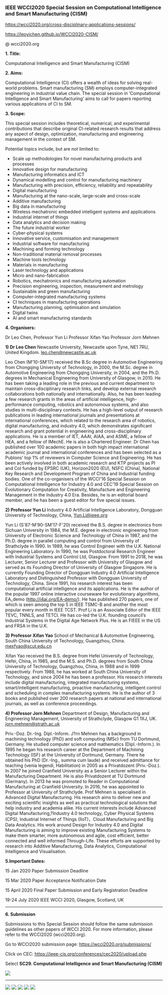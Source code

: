 ### IEEE WCCI2020 Special Session on Computational Intelligence and Smart Manufacturing (CISM)

https://wcci2020.org/cross-disciplinary-applications-sessions/ 

https://leoyichen.github.io/WCCI2020-CISM/

@ wcci2020.org

**1. Title:**

Computational Intelligence and Smart Manufacturing (CISM)

**2. Aims:**

Computational Intelligence (CI) offers a wealth of ideas for solving real-world problems. Smart manufacturing (SM) employs computer-integrated engineering in industrial value chain. The special session in ‘Computational Intelligence and Smart Manufacturing’ aims to call for papers reporting various applications of CI to SM.

**3. Scope:**

This special session includes theoretical, numerical, and experimental contributions that describe original CI-related research results that address any aspect of design, optimization, manufacturing and engineering management in the context of SM. 

Potential topics include, but are not limited to:
* Scale up methodologies for novel manufacturing products and processes
* Innovative design for manufacturing  
* Manufacturing informatics and ICT
* Dynamical modelling and control for manufacturing machinery 
* Manufacturing with precision, efficiency, reliability and repeatability
* Digital manufacturing
* Manufacturing at the nano-scale, large-scale and cross-scale
* Additive manufacturing 
* Big data in manufacturing
* Wireless mechatronic embedded intelligent systems and applications
* Industrial internet of things 
* Data analytics and decision making 
* The future industrial worker 
* Cyber-physical systems 
* Innovative service, customisation and management 
* Industrial software for manufacturing
* Machining and forming technology
* Non-traditional material removal processes
* Machine tools technology
* Materials in manufacturing 
* Laser technology and applications
* Micro and nano-fabrication
* Robotics, mechatronics and manufacturing automation
* Precision engineering, inspection, measurement and metrology
* Sustainable and green manufacturing
* Computer-integrated manufacturing systems
* CI techniques in manufacturing operations
* Manufacturing planning, optimisation and simulation
* Digital twins 
* AI and smart manufacturing standards 

**4. Organisers:**

Dr Leo Chen, 
Professor Yun Li 
Professor Xifan Yao 
Professor Jorn Mehnen 

**1) Dr Leo Chen**
Newcastle University, Newcastle upon Tyne, NE1 7RU, United Kingdom. leo.chen@newcastle.ac.uk

Leo Chen (M'10-SM'17) received the B.Sc degree in Automotive Engineering from Chongqing University of Technology, in 2000, the M.Sc. degree in Automotive Engineering from Chongqing University, in 2004, and the Ph.D. degrees in Mechanical Engineering from University of Glasgow, in 2010. He has been taking a leading role in the previous and current department to maintain cross-disciplinary research links, and develop external research collaborations both nationally and internationally. Also, he has been leading a few research grants in the areas of artificial intelligence, high-performance computing, robotics and autonomous systems, and also studies in multi-disciplinary contexts. He has a high-level output of research publications in leading international journals and presentations at international conferences, which related to the research area of robotics, digital manufacturing, and industry 4.0, which demonstrates significant research and grant potential in engineering and cross-disciplinary applications. He is a member of IET, AAAI, AIAA, and ASME, a fellow of HEA, and a fellow of IMechE. He is also a Chartered Engineer. Dr Chen has published over 100 academic papers in both high impact international academic journal and international conferences and has been selected as a Publons' top 1% of reviewers in Computer Science and Engineering. He has been actively involved in both academic research and KTP projects as PI and CoI funded by EPSRC (UK), Horizon2020 (EU), NSFC (China), National Key Research and Development Program of China and Industrial funding bodies. One of the co-organisers of the WCCI'16 Special Session on Computational Intelligence for Industry 4.0 and CEC'19 Special Session on Evolutionary Computation for Creativity, Manufacture and Engineering Management in the Industry 4.0 Era. Besides, he is an editorial board member, and he has been a guest editor for five special issues.

**2) Professor Yun Li**
Industry 4.0 Artificial Intelligence Laboratory, Dongguan University of Technology, China, Yun.Li@ieee.org

Yun Li (S'87-M'90-SM'17-F'20) received the B.S. degree in electronics from Sichuan University in 1984, the M.E. degree in electronic engineering from University of Electronic Science and Technology of China in 1987, and the Ph.D. degree in parallel computing and control from University of Strathclyde in 1990. In 1989, he was Control Engineer with the U.K. National Engineering Laboratory. In 1990, he was Postdoctoral Research Engineer with Industrial Systems and Control Ltd, Glasgow. From 1991 to 2018, he was Lecturer, Senior Lecturer and Professor with University of Glasgow and served as its Founding Director of University of Glasgow Singapore. He is currently Founding Director of Dongguan Industry 4.0 Artificial Intelligence Laboratory and Distinguished Professor with Dongguan University of Technology, China. Since 1991, his research interest has been computational artificial intelligence and its applications. He is the author of the popular 1997 online interactive courseware for evolutionary algorithms, EA_demo (http://i4ai.org/EA-demo/). He has published 270 papers, one of which is seen among the top 5 in IEEE TSMC-B and another the most popular every month in IEEE TCST. Prof Li is an Associate Editor of the IEEE TEVC, TNNLS, and TETCI. He has co-led the U.K. founding council’s Industrial Systems in the Digital Age Network Plus. He is an FIEEE in the US and FRSA in the U.K. 

**3) Professor Xifan Yao**
School of Mechanical & Automotive Engineering, South China University of Technology, Guangzhou, China. mexfyao@scut.edu.cn

Xifan Yao received the B.S. degree from Hefei University of Technology, Hefei, China, in 1985, and the M.S. and Ph.D. degrees from South China University of Technology, Guangzhou, China, in 1988 and in 1999 respectively. From 1988, he has worked at South China University of Technology, and since 2004 he has been a professor. His research interests include digital manufacturing, integrated manufacturing systems, smart/intelligent manufacturing, proactive manufacturing, intelligent control and scheduling in complex manufacturing systems. He is the author of 3 books and published over 200 research papers at national and international journals, as well as conference proceedings. 

**4) Professor Jorn Mehnen**
Department of Design, Manufacturing and Engineering Management, University of Strathclyde, Glasgow G1 1XJ, UK. jorn.mehnen@strath.ac.uk

Priv.-Doz. Dr.-Ing. Dipl.-Inform. J?rn Mehnen has a background in machining technology (PhD) and soft computing (MSc) from TU Dortmund, Germany. He studied computer science and mathematics (Dipl.-Inform.). In 1995 he began his research career at the Department of Machining Technology (ISF) at the University of Dortmund, Germany. There he obtained his PhD (Dr.-Ing., summa cum laude) and received admittance for teaching (venia legendi, Habilitation) in 2005 as a Privatdozent (Priv.-Doz.). In 2007 he joined Cranfield University as a Senior Lecturer within the Manufacturing Department. He is also Privatdozent at TU Dortmund (Germany). In 2013 he was promoted to Reader in Computational Manufacturing at Cranfield University. In 2016, he was appointed to Professor at University of Strathclyde. Prof Mehnen is specialised in Advanced Digital Manufacturing. His research aims to deliver new and exciting scientific insights as well as practical technological solutions that help industry and academia alike. His current interests include Advanced Digital Manufacturing,?Industry 4.0 technology, Cyber Physical Systems (CPS), Industrial Internet of Things (IIoT)，Cloud Manufacturing and Big Data Analytics. His work around Design for Industry 4.0 and Digital Manufacturing is aiming to improve existing Manufacturing Systems to make them smarter, more autonomous and agile, cost efficient, better connected and well informed Through-Life. These efforts are supported by research into Additive Manufacturing, Data Analytics, Computational Intelligence and Visualisation. 


**5.Important Dates:**

15 Jan 2020      Paper Submission Deadline

15 Mar 2020     Paper Acceptance Notification Date

15 April 2020     Final Paper Submission and Early Registration Deadline

19-24 July 2020   IEEE WCCI 2020, Glasgow, Scotland, UK

***

**6. Submission**

Submissions to this Special Session should follow the same submission guidelines as other papers of WCCI 2020. For more information, please refer to the WCCI2020 (wcci2020.org).

Go to WCCI2020 submission page: https://wcci2020.org/submissions/

Click on CEC: https://ieee-cis.org/conferences/cec2020/upload.php

Select **SC29. Computational Intelligence and Smart Manufacturing (CISM)**


![](https://github.com/LeoYiChen/i4ai-WCCI2020-CISM/blob/master/SC29.jpg)

***


![](https://github.com/LeoYiChen/WCCI2020-AIREA/blob/master/tumblr_pfm3ngryqD1w7asx1_540.jpg)
![](https://github.com/LeoYiChen/WCCI2020-AIREA/blob/master/tumblr_psdieapOdv1vvczb6o1_1280.jpg)
![](https://github.com/LeoYiChen/WCCI2020-AIREA/blob/master/tumblr_pt9ag1Rrav1vvczb6o1_1280.jpg)
![](https://github.com/LeoYiChen/WCCI2020-AIREA/blob/master/tumblr_pt9bkmpARP1rxcvjdo1_1280.jpg)
![](https://github.com/LeoYiChen/WCCI2020-AIREA/blob/master/tumblr_ptadcai30t1rtx1blo1_640%20(1).jpg)






